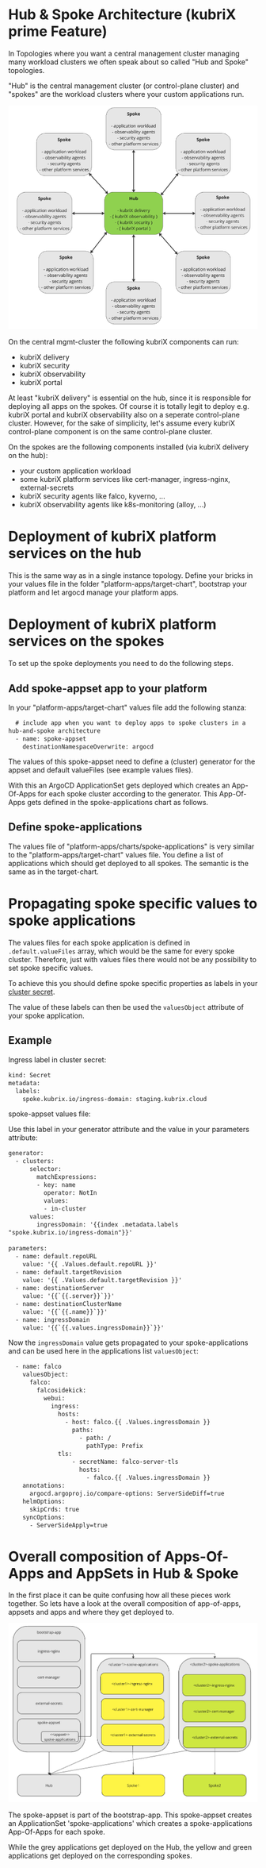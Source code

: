# Hub & Spoke Architecture (kubriX prime Feature)

In Topologies where you want a central management cluster managing many workload clusters
we often speak about so called "Hub and Spoke" topologies.

"Hub" is the central management cluster (or control-plane cluster) and "spokes" are the workload clusters where your custom applications run.

![image](../../img/hub-and-spoke-topology-1.png)

On the central mgmt-cluster the following kubriX components can run:

* kubriX delivery
* kubriX security
* kubriX observability
* kubriX portal

At least "kubriX delivery" is essential on the hub, since it is responsible for deploying all apps on the spokes.
Of course it is totally legit to deploy e.g. kubriX portal and kubriX observability also on a seperate control-plane cluster.
However, for the sake of simplicity, let's assume every kubriX control-plane component is on the same control-plane cluster.

On the spokes are the following components installed (via kubriX delivery on the hub):

* your custom application workload
* some kubriX platform services like cert-manager, ingress-nginx, external-secrets
* kubriX security agents like falco, kyverno, ...
* kubriX observability agents like k8s-monitoring (alloy, ...)

# Deployment of kubriX platform services on the hub

This is the same way as in a single instance topology.
Define your bricks in your values file in the folder "platform-apps/target-chart", bootstrap your platform and let argocd manage your platform apps.

# Deployment of kubriX platform services on the spokes

To set up the spoke deployments you need to do the following steps.

## Add spoke-appset app to your platform

In your "platform-apps/target-chart" values file add the following stanza:

```
  # include app when you want to deploy apps to spoke clusters in a hub-and-spoke architecture
  - name: spoke-appset
    destinationNamespaceOverwrite: argocd
```

The values of this spoke-appset need to define a (cluster) generator for the appset and default valueFiles (see example values files).

With this an ArgoCD ApplicationSet gets deployed which creates an App-Of-Apps for each spoke cluster according to the generator.
This App-Of-Apps gets defined in the spoke-applications chart as follows.

## Define spoke-applications

The values file of "platform-apps/charts/spoke-applications" is very similar to the "platform-apps/target-chart" values file.
You define a list of applications which should get deployed to all spokes. The semantic is the same as in the target-chart.

# Propagating spoke specific values to spoke applications

The values files for each spoke application is defined in `.default.valueFiles` array, which would be the same for every spoke cluster.
Therefore, just with values files there would not be any possibility to set spoke specific values.

To achieve this you should define spoke specific properties as labels in your [cluster secret](https://argo-cd.readthedocs.io/en/stable/operator-manual/declarative-setup/#clusters).

The value of these labels can then be used the `valuesObject` attribute of your spoke application.

## Example

Ingress label in cluster secret:

```
kind: Secret
metadata:
  labels:
    spoke.kubrix.io/ingress-domain: staging.kubrix.cloud
```

spoke-appset values file:

Use this label in your generator attribute and the value in your parameters attribute:

```
generator:
  - clusters:
      selector:
        matchExpressions:
        - key: name
          operator: NotIn
          values:
          - in-cluster
      values:
        ingressDomain: '{{index .metadata.labels "spoke.kubrix.io/ingress-domain"}}'

parameters:
  - name: default.repoURL
    value: '{{ .Values.default.repoURL }}'
  - name: default.targetRevision
    value: '{{ .Values.default.targetRevision }}'
  - name: destinationServer
    value: '{{`{{.server}}`}}'
  - name: destinationClusterName
    value: '{{`{{.name}}`}}'
  - name: ingressDomain
    value: '{{`{{.values.ingressDomain}}`}}'
```

Now the `ingressDomain` value gets propagated to your spoke-applications and can be used here in the applications list `valuesObject`:

```
  - name: falco
    valuesObject:
      falco:
        falcosidekick:
          webui:
            ingress:
              hosts:
                - host: falco.{{ .Values.ingressDomain }}
                  paths:
                    - path: /
                      pathType: Prefix
              tls:
                  - secretName: falco-server-tls
                    hosts:
                      - falco.{{ .Values.ingressDomain }}
    annotations:
      argocd.argoproj.io/compare-options: ServerSideDiff=true
    helmOptions:
      skipCrds: true
    syncOptions:
      - ServerSideApply=true
```

# Overall composition of Apps-Of-Apps and AppSets in Hub & Spoke

In the first place it can be quite confusing how all these pieces work together.
So lets have a look at the overall composition of app-of-apps, appsets and apps and where they get deployed to.

![image](../../img/hub-and-spoke-topology-2.png)

The spoke-appset is part of the bootstrap-app. This spoke-appset creates an ApplicationSet 'spoke-applications'
which creates a spoke-applications App-Of-Apps for each spoke.

While the grey applications get deployed on the Hub, the yellow and green applications get deployed on the corresponding spokes.







